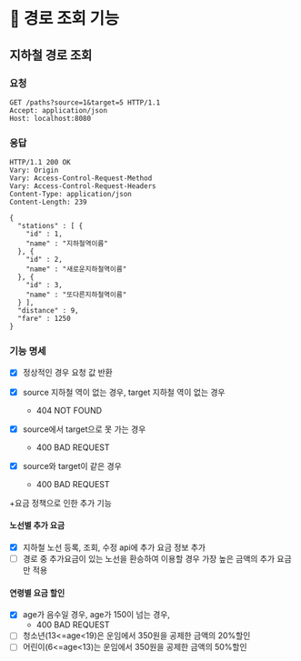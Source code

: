 # 🚀 경로 조회 기능

## 지하철 경로 조회

### 요청
```http
GET /paths?source=1&target=5 HTTP/1.1
Accept: application/json
Host: localhost:8080
```

### 응답
```http
HTTP/1.1 200 OK
Vary: Origin
Vary: Access-Control-Request-Method
Vary: Access-Control-Request-Headers
Content-Type: application/json
Content-Length: 239

{
  "stations" : [ {
    "id" : 1,
    "name" : "지하철역이름"
  }, {
    "id" : 2,
    "name" : "새로운지하철역이름"
  }, {
    "id" : 3,
    "name" : "또다른지하철역이름"
  } ],
  "distance" : 9,
  "fare" : 1250
}
```

### 기능 명세
* [x] 정상적인 경우 요청 값 반환 
  
* [x] source 지하철 역이 없는 경우, target 지하철 역이 없는 경우
    * 404 NOT FOUND
    
* [x] source에서 target으로 못 가는 경우
    * 400 BAD REQUEST
  
* [x] source와 target이 같은 경우 
  * 400 BAD REQUEST
  
+요금 정책으로 인한 추가 기능
#### 노선별 추가 요금
- [x] 지하철 노선 등록, 조회, 수정 api에 추가 요금 정보 추가
- [ ] 경로 중 추가요금이 있는 노선을 환승하여 이용할 경우 가장 높은 금액의 추가 요금만 적용
  
#### 연령별 요금 할인
- [x] age가 음수일 경우, age가 150이 넘는 경우,
  * 400 BAD REQUEST
- [ ] 청소년(13<=age<19)은 운임에서 350원을 공제한 금액의 20%할인 
- [ ] 어린이(6<=age<13)는 운임에서 350원을 공제한 금액의 50%할인

